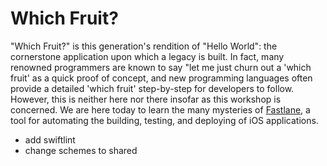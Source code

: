 # Which Fruit?

"Which Fruit?" is this generation's rendition of "Hello World": the cornerstone application upon which a legacy is built. In fact, many renowned programmers are known to say "let me just churn out a 'which fruit' as a quick proof of concept, and new programming languages often provide a detailed 'which fruit' step-by-step for developers to follow. However, this is neither here nor there insofar as this workshop is concerned. We are here today to learn the many mysteries of [Fastlane](), a tool for automating the building, testing, and deploying of iOS applications.

- add swiftlint
- change schemes to shared
